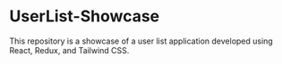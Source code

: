 # UserList-Showcase
This repository is a showcase of a user list application developed using React, Redux, and Tailwind CSS.

